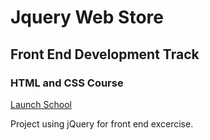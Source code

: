 # Jquery Web Store
## Front End Development Track
### HTML and CSS Course
[Launch School](http://launchschool.com/)

Project using jQuery for front end excercise. 
